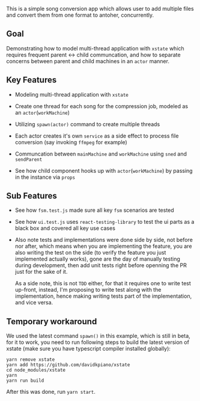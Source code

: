This is a simple song conversion app which allows user to add multiple files and convert them from one format to antoher, concurrently.

## Goal

Demonstrating how to model multi-thread application with `xstate` which requires frequent parent <-> child communcation, and how to separate concerns between parent and child machines in an `actor` manner.

## Key Features

- Modeling multi-thread application with `xstate`

- Create one thread for each song for the compression job, modeled as an `actor`(`workMachine`)

- Utilizing `spawn(actor)` command to create multiple threads

- Each actor creates it's own `service` as a side effect to process file conversion (say invoking `ffmpeg` for example)

- Communcation between `mainMachine` and `workMachine` using `sned` and `sendParent`

- See how child component hooks up with `actor`(`workMachine`) by passing in the instance via `props`

## Sub Features

- See how `fsm.test.js` made sure all key `fsm` scenarios are tested

- See how `ui.test.js` uses `react-testing-library` to test the ui parts as a black box and covered all key use cases

- Also note tests and implementations were done side by side, not before nor after, which means when you are implementing the feature, you are also writing the test on the side (to verify the feature you just implemented actually works), gone are the day of manually testing during development, then add unit tests right before openning the PR just for the sake of it.

	As a side note, this is not `TDD` either, for that it requires one to write test up-front, instead, I'm proposing to write test along with the implementation, hence making writing tests part of the implementation, and vice versa.

## Temporary workaround

We used the latest command `spawn()` in this example, which is still in beta, for it to work, you need to run following steps to build the latest version of xstate (make sure you have typescript compiler installed globally):

```
yarn remove xstate
yarn add https://github.com/davidkpiano/xstate
cd node_modules/xstate
yarn
yarn run build
````

After this was done, run `yarn start`.
